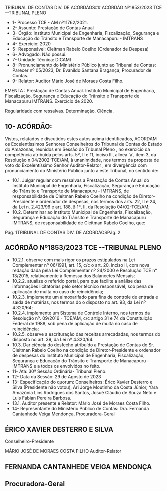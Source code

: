 TRIBUNAL DE CONTAS DIV. DE ACÓRDÃOS## ACÓRDÃO Nº1853/2023  TCE --TRIBUNAL PLENO

- 1- Processo TCE - AM nº11762/2021.
- 2- Assunto: Prestação de Contas Anual
- 3- Órgão: Instituto  Municipal  de  Engenharia,  Fiscalização,  Segurança  e  Educação  do Trânsito e Transporte de Manacapuru - IMTRANS
- 4- Exercício: 2020
- 5- Responsável: Cleitman Rabelo Coelho (Ordenador de Despesa)
- 6- Advogado: Não possui.
- 7- Unidade Técnica: DICAMI
- 8- Pronunciamento  do  Ministério  Público  junto  ao  Tribunal  de  Contas: Parecer  nº 05/2023, Dr. Evanildo Santana Bragança, Procurador de Contas.
- 9- Relator: Auditor Mário José de Moraes Costa Filho.

EMENTA : Prestação de Contas  Anual. Instituto Municipal de Engenharia, Fiscalização, Segurança e Educação do Trânsito e Transporte de Manacapuru IMTRANS. Exercício de 2020.

Regularidade com ressalvas. Determinação. Ciência.

## 10-  ACÓRDÃO:

Vistos, relatados e discutidos estes autos acima identificados, ACORDAM os Excelentíssimos Senhores Conselheiros do Tribunal de Contas do Estado do Amazonas, reunidos em Sessão do Tribunal Pleno , no exercício da competência atribuída pelos arts. 5º, II e 11, inciso III, alínea 'a', item 3, da Resolução n.04/2002-TCE/AM, à unanimidade, nos termos da proposta de voto do Excelentíssimo Senhor Auditor-Relator , em divergência com pronunciamento do Ministério Público junto a este Tribunal, no sentido de:

- 10.1. Julgar regular com ressalvas a Prestação de Contas Anual do Instituto Municipal  de  Engenharia,  Fiscalização,  Segurança  e  Educação  do Trânsito e Transporte de Manacapuru - IMTRANS, de responsabilidade de Cleitman  Rabelo  Coelho na  condição  de  Diretor-Presidente  e ordenador  de  despesas,  nos  termos  dos  arts.  22,  II  e  24,  da  Lei  n. 2.423/96 e art. 188, § 1º, II, da Resolução 04/02-TCE/AM;
- 10.2. Determinar ao Instituto Municipal de Engenharia, Fiscalização, Segurança  e  Educação  do  Trânsito  e  Transporte  de  Manacapuru  IMTRANS, de responsabilidade de Cleitman Rabelo Coelho, que:

Pág. 1TRIBUNAL DE CONTAS DIV. DE ACÓRDÃOSPág. 2

## ACÓRDÃO Nº1853/2023  TCE --TRIBUNAL PLENO

- 10.2.1. observe  com  mais  rigor  os  prazos  estipulados  na  Lei Complementar nº 06/1991, art. 15, c/c o art. 20, inciso II, com  nova  redação  dada  pela  Lei  Complementar  nº 24/2000  e  Resolução  TCE  n°  13/2015,  relativamente  à Remessa dos Balancetes Mensais;
- 10.2.2. atualize o referido portal, para que facilite a análise das informações  licitatórias  pelo  setor  técnico  responsável, sob pena de aplicação de multa no caso de reincidência;
- 10.2.3. implemente  um  almoxarifado  para  fins  de  controle  de entrada e saída de matérias, nos termos do o disposto no art. 93, da Lei nº 4.320/64;
- 10.2.4. implemente um Sistema de Controle Interno, nos termos da Resolução nº. 09/2016 - TCE/AM, c/c artigo 31 e 74 da Constituição Federal de 1988, sob pena de aplicação de multa no caso de reincidência;
- 10.2.5. observe  a  escrituração  das  receitas  arrecadadas,  nos termos do disposto no art. 39, da Lei nº 4.320/64.
- 10.3. Dar  ciência do  desfecho  atribuído  a  Prestação  de  Contas  do Sr. Cleitman Rabelo Coelho na condição de Diretor-Presidente e ordenador de despesas do Instituto Municipal de Engenharia, Fiscalização,  Segurança  e  Educação  do  Trânsito  e  Transporte  de Manacapuru - IMTRANS e a todos os envolvidos no feito.
- 11-  Ata: 30ª Sessão Ordinária- Tribunal Pleno.
- 12-  Data da Sessão: 29 de Agosto de 2023
- 13-  Especificação do quorum: Conselheiros: Érico Xavier Desterro e Silva (Presidente não votou), Ari Jorge Moutinho da Costa Júnior, Yara Amazônia Lins Rodrigues dos Santos, Josué Cláudio de Souza Neto e Luis Fabian Pereira Barbosa.
- 13.1. Auditor presente e Relator: Mário José de Moraes Costa Filho.
- 14-  Representante do Ministério Público de Contas: Dra. Fernanda Cantanhede Veiga Mendonça, Procuradora-Geral

## ÉRICO XAVIER DESTERRO E SILVA

Conselheiro-Presidente

MÁRIO JOSÉ DE MORAES COSTA FILHO Auditor-Relator

## FERNANDA CANTANHEDE VEIGA MENDONÇA

## Procuradora-Geral